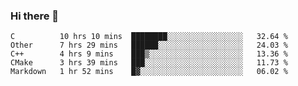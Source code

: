 ### Hi there 👋

<!--
**WShiBin/WShiBin** is a ✨ _special_ ✨ repository because its `README.md` (this file) appears on your GitHub profile.

Here are some ideas to get you started:

- 🔭 I’m currently working on ...
- 🌱 I’m currently learning ...
- 👯 I’m looking to collaborate on ...
- 🤔 I’m looking for help with ...
- 💬 Ask me about ...
- 📫 How to reach me: ...
- 😄 Pronouns: ...
- ⚡ Fun fact: ...
-->

<!--START_SECTION:waka-->
```text
C          10 hrs 10 mins  ████████░░░░░░░░░░░░░░░░░   32.64 % 
Other      7 hrs 29 mins   ██████░░░░░░░░░░░░░░░░░░░   24.03 % 
C++        4 hrs 9 mins    ███▒░░░░░░░░░░░░░░░░░░░░░   13.36 % 
CMake      3 hrs 39 mins   ███░░░░░░░░░░░░░░░░░░░░░░   11.73 % 
Markdown   1 hr 52 mins    █▓░░░░░░░░░░░░░░░░░░░░░░░   06.02 % 
```
<!--END_SECTION:waka-->
